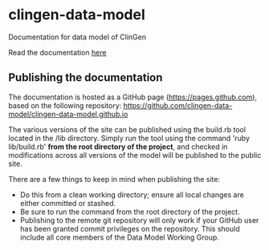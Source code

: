 # clingen-data-model
Documentation for data model of ClinGen

Read the documentation <a href="http://clingen-data-model.github.io/" target="_blank">here</a>

## Publishing the documentation

The documentation is hosted as a GitHub page (https://pages.github.com), based on the following repository:
https://github.com/clingen-data-model/clingen-data-model.github.io

The various versions of the site can be published using the build.rb tool located in the /lib directory. Simply run the tool using the command 'ruby lib/build.rb' **from the root directory of the project**, and checked in modifications across all versions of the model will be published to the public site.

There are a few things to keep in mind when publishing the site:

* Do this from a clean working directory; ensure all local changes are
  either committed or stashed.
* Be sure to run the command from the root directory of the project.
* Publishing to the remote git repository will only work if your GitHub
  user has been granted commit privileges on the repository. This should
  include all core members of the Data Model Working Group.



